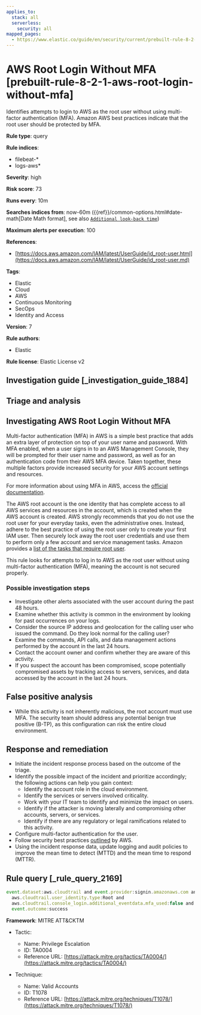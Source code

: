 ```yaml
---
applies_to:
  stack: all
  serverless:
    security: all
mapped_pages:
  - https://www.elastic.co/guide/en/security/current/prebuilt-rule-8-2-1-aws-root-login-without-mfa.html
---
```


# AWS Root Login Without MFA [prebuilt-rule-8-2-1-aws-root-login-without-mfa]

Identifies attempts to login to AWS as the root user without using multi-factor authentication (MFA). Amazon AWS best practices indicate that the root user should be protected by MFA.

**Rule type**: query

**Rule indices**:

* filebeat-*
* logs-aws*

**Severity**: high

**Risk score**: 73

**Runs every**: 10m

**Searches indices from**: now-60m ({{ref}}/common-options.html#date-math[Date Math format], see also [`Additional look-back time`](docs-content://solutions/security/detect-and-alert/create-detection-rule.md#rule-schedule))

**Maximum alerts per execution**: 100

**References**:

* [https://docs.aws.amazon.com/IAM/latest/UserGuide/id_root-user.html](https://docs.aws.amazon.com/IAM/latest/UserGuide/id_root-user.md)

**Tags**:

* Elastic
* Cloud
* AWS
* Continuous Monitoring
* SecOps
* Identity and Access

**Version**: 7

**Rule authors**:

* Elastic

**Rule license**: Elastic License v2

## Investigation guide [_investigation_guide_1884]

## Triage and analysis

## Investigating AWS Root Login Without MFA

Multi-factor authentication (MFA) in AWS is a simple best practice that adds an extra layer of protection on top of your
user name and password. With MFA enabled, when a user signs in to an AWS Management Console, they will be prompted for
their user name and password, as well as for an authentication code from their AWS MFA device. Taken together, these
multiple factors provide increased security for your AWS account settings and resources.

For more information about using MFA in AWS, access the [official documentation](https://docs.aws.amazon.com/IAM/latest/UserGuide/id_credentials_mfa.html).

The AWS root account is the one identity that has complete access to all AWS services and resources in the account,
which is created when the AWS account is created. AWS strongly recommends that you do not use the root user for your
everyday tasks, even the administrative ones. Instead, adhere to the best practice of using the root user only to create
your first IAM user. Then securely lock away the root user credentials and use them to perform only a few account and
service management tasks. Amazon provides a [list of the tasks that require root user](https://docs.aws.amazon.com/general/latest/gr/root-vs-iam.html#aws_tasks-that-require-root).

This rule looks for attempts to log in to AWS as the root user without using multi-factor authentication (MFA), meaning
the account is not secured properly.

### Possible investigation steps

- Investigate other alerts associated with the user account during the past 48 hours.
- Examine whether this activity is common in the environment by looking for past occurrences on your logs.
- Consider the source IP address and geolocation for the calling user who issued the command. Do they look normal for the
  calling user?
- Examine the commands, API calls, and data management actions performed by the account in the last 24 hours.
- Contact the account owner and confirm whether they are aware of this activity.
- If you suspect the account has been compromised, scope potentially compromised assets by tracking access to servers,
services, and data accessed by the account in the last 24 hours.

## False positive analysis

- While this activity is not inherently malicious, the root account must use MFA. The security team should address any
potential benign true positive (B-TP), as this configuration can risk the entire cloud environment.

## Response and remediation

- Initiate the incident response process based on the outcome of the triage.
- Identify the possible impact of the incident and prioritize accordingly; the following actions can help you gain context:
    - Identify the account role in the cloud environment.
    - Identify the services or servers involved criticality.
    - Work with your IT team to identify and minimize the impact on users.
    - Identify if the attacker is moving laterally and compromising other accounts, servers, or services.
    - Identify if there are any regulatory or legal ramifications related to this activity.
- Configure multi-factor authentication for the user.
- Follow security best practices [outlined](https://aws.amazon.com/premiumsupport/knowledge-center/security-best-practices/) by AWS.
- Using the incident response data, update logging and audit policies to improve the mean time to detect (MTTD) and the
mean time to respond (MTTR).

## Rule query [_rule_query_2169]

```js
event.dataset:aws.cloudtrail and event.provider:signin.amazonaws.com and event.action:ConsoleLogin and
  aws.cloudtrail.user_identity.type:Root and
  aws.cloudtrail.console_login.additional_eventdata.mfa_used:false and
  event.outcome:success
```

**Framework**: MITRE ATT&CKTM

* Tactic:

    * Name: Privilege Escalation
    * ID: TA0004
    * Reference URL: [https://attack.mitre.org/tactics/TA0004/](https://attack.mitre.org/tactics/TA0004/)

* Technique:

    * Name: Valid Accounts
    * ID: T1078
    * Reference URL: [https://attack.mitre.org/techniques/T1078/](https://attack.mitre.org/techniques/T1078/)



